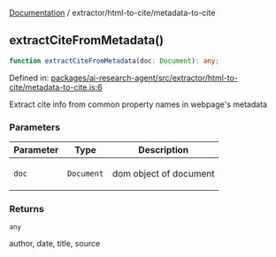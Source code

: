 [Documentation](../../modules.md) / extractor/html-to-cite/metadata-to-cite

## extractCiteFromMetadata()

```ts
function extractCiteFromMetadata(doc: Document): any;
```

Defined in: [packages/ai-research-agent/src/extractor/html-to-cite/metadata-to-cite.js:6](https://github.com/vtempest/ai-research-agent/tree/master/packages/ai-research-agent/src/extractor/html-to-cite/metadata-to-cite.js#L6)

Extract cite info from common property names in webpage's metadata

### Parameters

<table>
<thead>
<tr>
<th>Parameter</th>
<th>Type</th>
<th>Description</th>
</tr>
</thead>
<tbody>
<tr>
<td>

`doc`

</td>
<td>

`Document`

</td>
<td>

dom object of document

</td>
</tr>
</tbody>
</table>

### Returns

`any`

author, date, title, source
